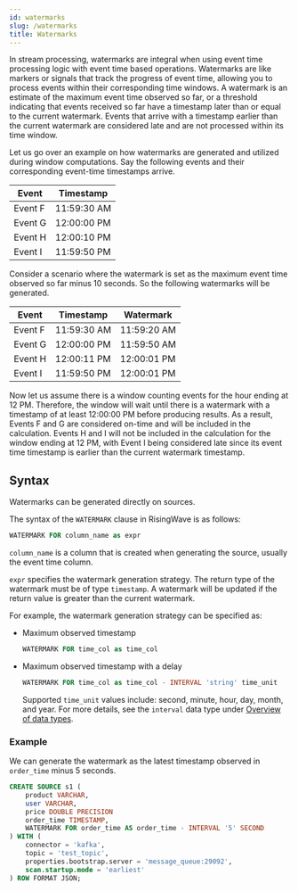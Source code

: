 ```yaml
---
id: watermarks
slug: /watermarks
title: Watermarks
---
```


In stream processing, watermarks are integral when using event time processing logic with event time based operations. Watermarks are like markers or signals that track the progress of event time, allowing you to process events within their corresponding time windows. A watermark is an estimate of the maximum event time observed so far, or a threshold indicating that events received so far have a timestamp later than or equal to the current watermark. Events that arrive with a timestamp earlier than the current watermark are considered late and are not processed within its time window.

Let us go over an example on how watermarks are generated and utilized during window computations. Say the following events and their corresponding event-time timestamps arrive.

|Event|Timestamp|
|-----|---------|
|Event F| 11:59:30 AM |
|Event G| 12:00:00 PM |
|Event H| 12:00:10 PM |
|Event I| 11:59:50 PM |

Consider a scenario where the watermark is set as the maximum event time observed so far minus 10 seconds. So the following watermarks will be generated.

|Event|Timestamp|Watermark|
|-----|---------|---------|
|Event F| 11:59:30 AM | 11:59:20 AM |
|Event G| 12:00:00 PM | 11:59:50 AM |
|Event H| 12:00:11 PM | 12:00:01 PM |
|Event I| 11:59:50 PM | 12:00:01 PM |

Now let us assume there is a window counting events for the hour ending at 12 PM. Therefore, the window will wait until there is a watermark with a timestamp of at least 12:00:00 PM before producing results. As a result, Events F and G are considered on-time and will be included in the calculation. Events H and I will not be included in the calculation for the window ending at 12 PM, with Event I being considered late since its event time timestamp is earlier than the current watermark timestamp.

## Syntax

Watermarks can be generated directly on sources.

The syntax of the `WATERMARK` clause in RisingWave is as follows:

```sql
WATERMARK FOR column_name as expr
```

`column_name` is a column that is created when generating the source, usually the event time column.

`expr` specifies the watermark generation strategy. The return type of the watermark must be of type `timestamp`. A watermark will be updated if the return value is greater than the current watermark.

For example, the watermark generation strategy can be specified as:

* Maximum observed timestamp

    ```sql
    WATERMARK FOR time_col as time_col
    ```

* Maximum observed timestamp with a delay

    ```sql
    WATERMARK FOR time_col as time_col - INTERVAL 'string' time_unit
    ```

    Supported `time_unit` values include: second, minute, hour, day, month, and year. For more details, see the `interval` data type under [Overview of data types](sql-data-types.md).

### Example

We can generate the watermark as the latest timestamp observed in `order_time` minus 5 seconds.

```sql
CREATE SOURCE s1 (
    product VARCHAR,
    user VARCHAR,
    price DOUBLE PRECISION
    order_time TIMESTAMP,
    WATERMARK FOR order_time AS order_time - INTERVAL '5' SECOND
) WITH ( 
    connector = 'kafka',
    topic = 'test_topic',
    properties.bootstrap.server = 'message_queue:29092',
    scan.startup.mode = 'earliest'
) ROW FORMAT JSON;
```
